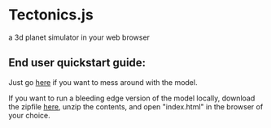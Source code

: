 # Tectonics.js
a 3d planet simulator in your web browser

## End user quickstart guide:
Just go [here](http://davidson16807.github.io/tectonics.js/) if you want to mess around with the model.

If you want to run a bleeding edge version of the model locally, download the zipfile [here](https://github.com/davidson16807/tectonics.js/archive/master.zip), unzip the contents, and open "index.html" in the browser of your choice.
